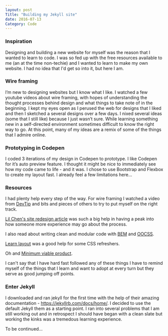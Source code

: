 ```yaml
---
layout: post
Title: "Building my Jekyll site"
date: 2016-07-13
Category: Code
---
```


### Inspiration 

Designing and building a new website for myself was the reason that I wanted to learn to code. I was so fed up with the free resources available to me (an at the time non-techie) and I wanted to learn to make my own website. I had no idea that I'd get so into it, but here I am. 

### Wire framing 
   
I’m new to designing websites but I know what I like. I watched a few youtube videos about wire framing, with hopes of understanding the thought processes behind design and what things to take note of in the beginning. I kept my eyes open as I perused the web for designs that I liked and then I sketched a several designs over a few days. I nixed several ideas (some that I still like) because I just wasn’t sure. While learning something new in a self-directed environment sometimes difficult to know the right way to go. At this point, many of my ideas are a remix of some of the things that I admire online.


### Prototyping in Codepen

I coded 3 iterations of my design in Codepen to prototype. I like Codepen for it’s auto preview feature. I thought it might be nice to immediately see how my code came to life - and it was. I chose to use Bootstrap and Flexbox to create my layout fast. I already feel a few limitations here...


### Resources

I had plenty help every step of the way. For wire framing I watched a video from [DevTip](https://www.youtube.com/watch?v=PQO47_AP6lo) and bits and pieces of others to try to put myself on the right track. 

[Lil Chen's site redesign article](http://lilchen.com/blog/site-redesign-process/) was such a big help in having a peak into how someone more experience may go about the process. 

I also read about writing clean and modular code with [BEM](http://csswizardry.com/2013/01/mindbemding-getting-your-head-round-bem-syntax/) and [OOCSS](https://toddmotto.com/getting-started-with-object-orientated-css-oocss-creating-a-button-kit/). 

[Learn layout](http://learnlayout.com/) was a good help for some CSS refreshers.

Oh and [Minimum viable product](http://blog.crisp.se/2016/01/25/henrikkniberg/making-sense-of-mvp). 

I can't say that I have hard fast followed any of these things I have to remind myself of the things that I learn and want to adopt at every turn but they serve as good jumping off points. 


### Enter Jekyll

I downloaded and ran jekyll for the first time with the help of their amazing documentation - https://jekyllrb.com/docs/home/. I decided to use the default Jekyll them as a starting point. I ran into several problems that I am still working out and in retrospect I should have began with a clean slate but working the kinks was a tremedous learning experience. 

To be continued...
